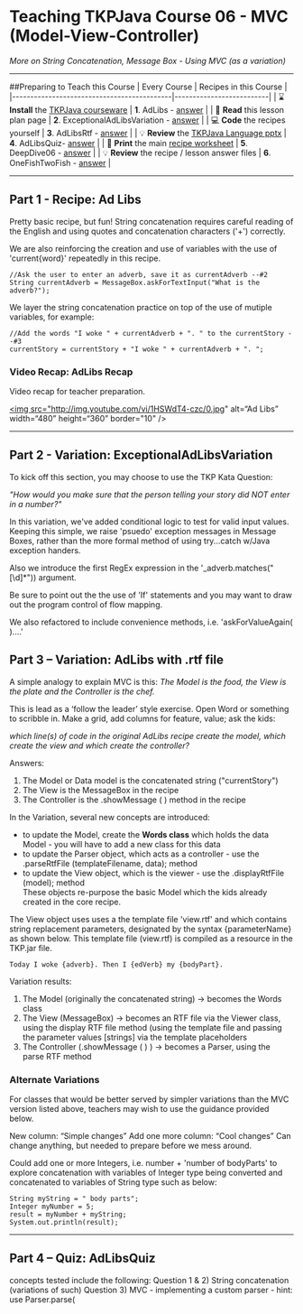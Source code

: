 # Teaching TKPJava Course 06 - MVC (Model-View-Controller)


_More on String Concatenation, Message Box - Using MVC (as a variation)_
***
##Preparing to Teach this Course
| Every Course | Recipes in this Course |
|--------------------------------------------|--------------------------|
| :hourglass: **Install** the  [TKPJava courseware](https://github.com/TeachingKidsProgramming/TeachingKidsProgramming.Java#get-started-with-tkp) | **1**. AdLibs - [answer](https://github.com/TeachingKidsProgramming/TeachingKidsProgramming.Source.Java/blob/master/src/main/java/org/teachingkidsprogramming/recipes/completed/section06modelviewcontroller/AdLibs.java) |
| :green_book: **Read** this lesson plan page | **2**. ExceptionalAdLibsVariation - [answer](https://github.com/TeachingKidsProgramming/TeachingKidsProgramming.Source.Java/blob/master/src/main/java/org/teachingkidsprogramming/recipes/completed/section06modelviewcontroller/ExceptionalAdLibsVariation.java) |
| :computer: **Code** the recipes yourself | **3**. AdLibsRtf - [answer](https://github.com/TeachingKidsProgramming/TeachingKidsProgramming.Source.Java/blob/master/src/main/java/org/teachingkidsprogramming/recipes/completed/section06modelviewcontroller/AdLibsRtf.java) |
| :bulb: **Review** the [TKPJava Language pptx](http://www.slideshare.net/lynnlangit/tkpjava-teaching-kids-programming-core-java-langauge-concepts) | **4**. AdLibsQuiz- [answer](https://github.com/TeachingKidsProgramming/TeachingKidsProgramming.Source.Java/blob/master/src/main/java/org/teachingkidsprogramming/recipes/completed/section06modelviewcontroller/AdLibsQuiz.java) |
| :fax: **Print** the main [recipe worksheet](https://www.dropbox.com/s/9qwbv48p8lmx4nj/TKP-Worksheets.zip?dl=0) | **5**. DeepDive06 - [answer](https://github.com/TeachingKidsProgramming/TeachingKidsProgramming.Source.Java/blob/master/src/main/java/org/teachingkidsprogramming/recipes/completed/section06modelviewcontroller/DeepDive06ModelViewController.java) |
| :bulb: **Review** the recipe / lesson answer files |  **6**. OneFishTwoFish - [answer](https://github.com/TeachingKidsProgramming/TeachingKidsProgramming.Source.Java/blob/master/src/main/java/org/teachingkidsprogramming/recipes/completed/section06modelviewcontroller/OneFishTwoFish.java) |


***    
## Part 1 - **Recipe: Ad Libs**

Pretty basic recipe, but fun!  String concatenation requires careful reading of the English and using quotes and concatenation characters ('+') correctly.

We are also reinforcing the creation and use of variables with the use of 'current{word}' repeatedly in this recipe.

    //Ask the user to enter an adverb, save it as currentAdverb --#2
    String currentAdverb = MessageBox.askForTextInput("What is the adverb?");
    
We layer the string concatenation practice on top of the use of mutiple variables, for example:

    //Add the words "I woke " + currentAdverb + ". " to the currentStory --#3
    currentStory = currentStory + "I woke " + currentAdverb + ". ";

### Video Recap: AdLibs Recap
Video recap for teacher preparation.

<a href="http://www.youtube.com/watch?feature=player_embedded&v=1HSWdT4-czc" target="_blank"><img src="http://img.youtube.com/vi/1HSWdT4-czc/0.jpg" alt=“Ad Libs” width=“480” height=“360” border="10" /></a>

***

## Part 2 - Variation: ExceptionalAdLibsVariation
To kick off this section, you may choose to use the TKP Kata Question:

_"How would you make sure that the person telling your story did NOT enter in a number?"_

In this variation, we've added conditional logic to test for valid input values.  Keeping this simple, we raise 'psuedo' exception messages in Message Boxes, rather than the more formal method of using try...catch  w/Java exception handers.

Also we introduce the first RegEx expression in the '_adverb.matches("[\\d]*")) argument.

Be sure to point out the the use of 'If' statements and you may want to draw out the program control of flow mapping.

We also refactored to include convenience methods, i.e. 'askForValueAgain( )....'

## Part 3 – Variation: AdLibs with .rtf file

A simple analogy to explain MVC is this:
_The Model is the food, the View is the plate and the Controller is the chef._

This is lead as a ‘follow the leader’ style exercise. Open Word or something to scribble in. Make a grid, add columns for feature, value; ask the kids:

_which line(s) of code in the original AdLibs recipe create the model, which create the view and which create the controller?_

Answers: 

1. The Model or Data model is the concatenated string ("currentStory")
2. The View is the MessageBox in the recipe
3. The Controller is the .showMessage ( ) method in the recipe 

In the Variation, several new concepts are introduced:

 - to update the Model, create the **Words class** which holds the data Model - you will have to add a new class for this data
 - to update the Parser object, which acts as a controller - use the .parseRtfFile (templateFilename, data); method
 - to update the View object, which is the viewer - use the .displayRtfFile (model); method  
 These objects re-purpose the basic Model which the kids already created in the core recipe.
    
The View object uses uses a the template file 'view.rtf' and which contains string   replacement parameters, designated by the syntax {parameterName} as shown below. This template file (view.rtf) is compiled as a resource in the TKP.jar file.
    
    Today I woke {adverb}. Then I {edVerb} my {bodyPart}.
    
Variation results: 

1. The Model (originally the concatenated string) -> becomes the Words class 
2. The View (MessageBox) -> becomes an RTF file via the Viewer class, using the display RTF file method (using the template file and passing the parameter values [strings] via the template placeholders
3. The Controller (.showMessage ( ) ) -> becomes a Parser, using the parse RTF method

### Alternate Variations

For classes that would be better served by simpler variations than the MVC version listed above, teachers may wish to use the guidance provided below.

New column: “Simple changes”
Add one more column: “Cool changes”
Can change anything, but needed to prepare before we mess around.

Could add one or more Integers, i.e. number + 'number of bodyParts' to explore concatenation with variables of Integer type being converted and concatenated to variables of String type such as below:
    
    String myString = " body parts";
    Integer myNumber = 5;
    result = myNumber + myString;
    System.out.println(result);
***

## Part 4 – Quiz: AdLibsQuiz
concepts tested include the following:
Question 1 & 2) String concatenation (variations of such)
Question 3) MVC - implementing a custom parser - 
    hint: use Parser.parse(<template>,<model>)
Question 4) MVC - implementing a custom template
 	hint: set the template variable = "<letter>{templateName}<otherLetter>"
***
## Part 5 - Deep Dive: DeepDive06ModelViewController
concepts reinforced include the following:
1) string concatenation - simple as well as multi-line concatenation
2) type conversion - specifically numbers (int, etc...) to string for concatenation
3) HashMap - using simple types, Strings and integers
***
## Part 6 – Recipe: OneFishTwoFish
New recipe still in development.  Uses the Java string manipulation Scanner class.  
Uses many methods of the Scanner object - see HINTS in the main recipe English comments.
It also uses an Iterator object in the foreach loop.
***
## Part 7 – Worksheet: 
-Print the worksheet '6_AdLibsWorksheet.docx'
***

